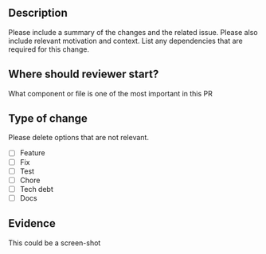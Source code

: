 ## Description

Please include a summary of the changes and the related issue. Please also
include relevant motivation and context. List any dependencies that are required
for this change.

## Where should reviewer start?

What component or file is one of the most important in this PR

## Type of change

Please delete options that are not relevant.

- [ ] Feature
- [ ] Fix
- [ ] Test
- [ ] Chore
- [ ] Tech debt
- [ ] Docs

## Evidence

This could be a screen-shot

